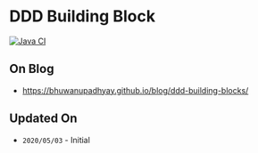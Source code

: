 # DDD Building Block

[![Java CI](https://github.com/BhuwanUpadhyay/17-ddd-building-blocks/workflows/Java%20CI/badge.svg)](https://github.com/BhuwanUpadhyay/17-ddd-building-blocks/actions)

## On Blog
- https://bhuwanupadhyay.github.io/blog/ddd-building-blocks/

## Updated On
- `2020/05/03` - Initial